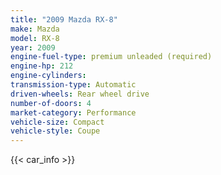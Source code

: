 ```yaml
---
title: "2009 Mazda RX-8"
make: Mazda
model: RX-8
year: 2009
engine-fuel-type: premium unleaded (required)
engine-hp: 212
engine-cylinders: 
transmission-type: Automatic
driven-wheels: Rear wheel drive
number-of-doors: 4
market-category: Performance
vehicle-size: Compact
vehicle-style: Coupe
---
```


{{< car_info >}}
